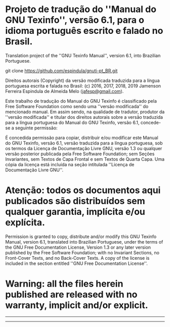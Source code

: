 # Projeto de tradução do ''Manual do GNU Texinfo'', versão 6.1, para o idioma português escrito e falado no Brasil.

Translation project of the ''GNU Texinfo Manual'', version 6.1, into Brazilian Portuguese.

git clone https://github.com/espindula/gnuti-pt_BR.git


Direitos autorais (Copyright) da versão modificada traduzida para a língua 
portuguesa escrita e falada no Brasil: (c) 2016, 2017, 2018, 2019 
Jamenson Ferreira Espindula de Almeida Melo (<jafesp@gmail.com>).

  Este trabalho de tradução do Manual do GNU Texinfo é classificado pela 
  Free Software Foundation como sendo uma ''versão modificada'' do 
  mencionado manual.   Em assim sendo, na qualidade de tradutor, 
  produtor da ''versão modificada'' e titular dos direitos autorais 
  sobre a versão traduzida para a língua portuguesa do Manual do GNU 
  Texinfo, versão 6.1, concede-se a seguinte permissão:

  É concedida permissão para copiar, distribuir e/ou modificar este 
  Manual do GNU Texinfo, versão 6.1, versão traduzida para a língua 
  portuguesa, sob os termos da Licença de Documentação Livre GNU, 
  versão 1.3 ou qualquer versão posterior publicada pela Free Software 
  Foundation; sem Seções Invariantes, sem Textos de Capa Frontal e sem 
  Textos de Quarta Capa.   Uma cópia da licença está incluída na seção 
  intitulada ''Licença de Documentação Livre GNU''.
  
# Atenção: todos os documentos aqui publicados são distribuídos sem qualquer garantia, implícita e/ou explícita.
  
  Permission is granted to copy, distribute and/or modify this GNU 
  Texinfo Manual, version 6.1, translated into Brazilian Portuguese, 
  under the terms of the GNU Free Documentation License, Version 1.3 or 
  any later version published by the Free Software Foundation; with no 
  Invariant Sections, no Front-Cover Texts, and no Back-Cover Texts.   A 
  copy of the license is included in the section entitled ''GNU Free 
  Documentation License''.

# Warning: all the files herein published are released with no warranty, implicit and/or explicit.

************************************************************************
************************************************************************
								       
